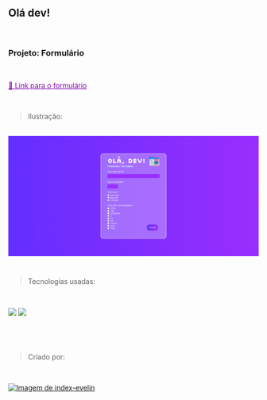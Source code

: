 ## Olá dev!

<br>

### Projeto: Formulário

<br>

<a href="https://index-evelin.github.io/formulario/" style="color: #8904B1">🔗 Link para o formulário</a>

<br>

> Ilustração:

<br>

<img src="./preview/preview.png" alt="Prévia do projeto" />

<br>

#

> Tecnologias usadas:

<br>

<p>
    <img src="https://img.shields.io/badge/HTML5-E34F26?style=for-the-badge&logo=html5&logoColor=white" />
    <img src=https://img.shields.io/badge/CSS3-1572B6?style=for-the-badge&logo=css3&logoColor=white />
</p>

<br>

#

> Criado por:

<br>

<a href="https://github.com/index-evelin"><img heigth="80" width="80" src="https://github.com/index-evelin.png" alt="Imagem de index-evelin" /></a>
